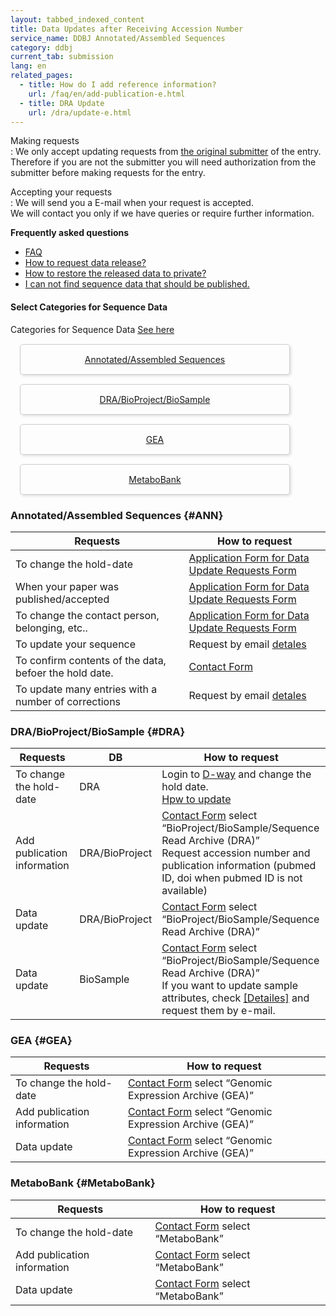 ```yaml
---
layout: tabbed_indexed_content
title: Data Updates after Receiving Accession Number
service_name: DDBJ Annotated/Assembled Sequences
category: ddbj
current_tab: submission
lang: en
related_pages:
  - title: How do I add reference information?
    url: /faq/en/add-publication-e.html
  - title: DRA Update
    url: /dra/update-e.html
---
```


Making requests  
: We only accept updating requests from [the original submitter](/ddbj/submission-e.html#submitter) of the entry.<br> 
Therefore if you are not the submitter you will need authorization from the submitter before making requests for the entry.

Accepting your requests  
: We will send you a E-mail when your request is accepted. <br> 
We will contact you only if we have queries or require further information.

**Frequently asked questions**    
- [FAQ](/faq/en/index-e.html?tag=Update)
- [How to request data release?](/faq/en/request-release-e.html)
- [How to restore the released data to private?](/faq/en/restore-released-data-private-e.html)
- [I can not find sequence data that should be published.](/faq/en/cannot-find-data-already-published-e.html)

#### Select Categories for Sequence Data
Categories for Sequence Data [See here](/documents/data-categories-e.html)

<div style="padding: 15px; margin: 15px; border: 1px solid #cccccc; box-shadow: 2px 2px 4px #dddddd; border-radius: 5px; width: 400px; text-align:center; "><a href="#ANN">Annotated/Assembled Sequences</a></div><div style="padding: 15px; margin: 15px; border: 1px solid #cccccc; box-shadow: 2px 2px 4px #dddddd; border-radius: 5px; width: 400px; text-align:center; "><a href="#DRA">DRA/BioProject/BioSample</a></div><div style="padding: 15px; margin: 15px; border: 1px solid #cccccc; box-shadow: 2px 2px 4px #dddddd; border-radius: 5px; width: 400px; text-align:center; "><a href="#DRA">GEA</a></div><div style="padding: 15px; margin: 15px; border: 1px solid #cccccc; box-shadow: 2px 2px 4px #dddddd; border-radius: 5px; width: 400px; text-align:center; "><a href="#DRA">MetaboBank</a></div>

### Annotated/Assembled Sequences {#ANN}

| Requests | How to request |
| ---| ---|
| To change the hold-date | [Application Form for Data Update Requests Form](https://docs.google.com/forms/d/e/1FAIpQLSeq2Pocm1fyKBxmxU549XBedh8AVeHWArx4iiXrhmtzFDfV4g/viewform) |
| When your paper was published/accepted |  [Application Form for Data Update Requests Form](https://docs.google.com/forms/d/e/1FAIpQLSeq2Pocm1fyKBxmxU549XBedh8AVeHWArx4iiXrhmtzFDfV4g/viewform) |
| To change the contact person, belonging, etc.. |  [Application Form for Data Update Requests Form](https://docs.google.com/forms/d/e/1FAIpQLSeq2Pocm1fyKBxmxU549XBedh8AVeHWArx4iiXrhmtzFDfV4g/viewform) |
| To update your sequence | Request by email [detales](/faq/en/update-sequence-e.html) |
| To confirm contents of the data, befoer the hold date. | [Contact Form](https://docs.google.com/forms/d/e/1FAIpQLSeNrBMkr9lV6IaWCJCXeGBddDF3tJXcv6SQCQ5lYWETmiuRAg/viewform)  |
| To update many entries with a number of corrections | Request by email [detales](/faq/en/how-to-update-many-entries-e.html) |

### DRA/BioProject/BioSample {#DRA}

| Requests | DB | How to request |  
| ---| ---| ---|
| To change the hold-date | DRA | Login to [D-way](https://ddbj.nig.ac.jp/D-way/) and change the hold date.<br> [Hpw to update](/dra/update-e.html#change-hold-date) |
| Add publication information | DRA/BioProject | [Contact Form](https://docs.google.com/forms/d/e/1FAIpQLSeNrBMkr9lV6IaWCJCXeGBddDF3tJXcv6SQCQ5lYWETmiuRAg/viewform) select “BioProject/BioSample/Sequence Read Archive (DRA)”<br>Request accession number and publication information (pubmed ID, doi when pubmed ID is not available)  |
| Data update | DRA/BioProject | [Contact Form](https://docs.google.com/forms/d/e/1FAIpQLSeNrBMkr9lV6IaWCJCXeGBddDF3tJXcv6SQCQ5lYWETmiuRAg/viewform) select “BioProject/BioSample/Sequence Read Archive (DRA)”|
| Data update | BioSample | [Contact Form](https://docs.google.com/forms/d/e/1FAIpQLSeNrBMkr9lV6IaWCJCXeGBddDF3tJXcv6SQCQ5lYWETmiuRAg/viewform) select “BioProject/BioSample/Sequence Read Archive (DRA)”<br>If you want to update sample attributes, check [[Detailes]](/biosample/submission-e.html#update-biosample) and request them by e-mail. |

### GEA {#GEA}

| Requests | How to request |
| ---| ---|
| To change the hold-date | [Contact Form](https://docs.google.com/forms/d/e/1FAIpQLSeNrBMkr9lV6IaWCJCXeGBddDF3tJXcv6SQCQ5lYWETmiuRAg/viewform) select “Genomic Expression Archive (GEA)”|
| Add publication information | [Contact Form](https://docs.google.com/forms/d/e/1FAIpQLSeNrBMkr9lV6IaWCJCXeGBddDF3tJXcv6SQCQ5lYWETmiuRAg/viewform) select “Genomic Expression Archive (GEA)”|
| Data update | [Contact Form](https://docs.google.com/forms/d/e/1FAIpQLSeNrBMkr9lV6IaWCJCXeGBddDF3tJXcv6SQCQ5lYWETmiuRAg/viewform) select “Genomic Expression Archive (GEA)”|

### MetaboBank {#MetaboBank}

| Requests | How to request |
| ---| ---|
| To change the hold-date | [Contact Form](https://docs.google.com/forms/d/e/1FAIpQLSeNrBMkr9lV6IaWCJCXeGBddDF3tJXcv6SQCQ5lYWETmiuRAg/viewform) select “MetaboBank”|
| Add publication information | [Contact Form](https://docs.google.com/forms/d/e/1FAIpQLSeNrBMkr9lV6IaWCJCXeGBddDF3tJXcv6SQCQ5lYWETmiuRAg/viewform) select “MetaboBank”|
| Data update | [Contact Form](https://docs.google.com/forms/d/e/1FAIpQLSeNrBMkr9lV6IaWCJCXeGBddDF3tJXcv6SQCQ5lYWETmiuRAg/viewform) select “MetaboBank”|